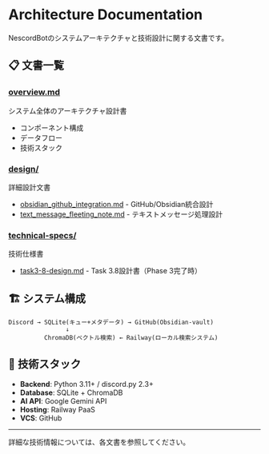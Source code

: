 # Architecture Documentation

NescordBotのシステムアーキテクチャと技術設計に関する文書です。

## 📋 文書一覧

### [overview.md](./overview.md)
システム全体のアーキテクチャ設計書
- コンポーネント構成
- データフロー
- 技術スタック

### [design/](./design/)
詳細設計文書
- [obsidian_github_integration.md](./design/obsidian_github_integration.md) - GitHub/Obsidian統合設計
- [text_message_fleeting_note.md](./design/text_message_fleeting_note.md) - テキストメッセージ処理設計

### [technical-specs/](./technical-specs/)
技術仕様書
- [task3-8-design.md](./technical-specs/task3-8-design.md) - Task 3.8設計書（Phase 3完了時）

## 🏗️ システム構成

```
Discord → SQLite(キュー+メタデータ) → GitHub(Obsidian-vault)
                ↓
          ChromaDB(ベクトル検索) ← Railway(ローカル検索システム)
```

## 🔧 技術スタック

- **Backend**: Python 3.11+ / discord.py 2.3+
- **Database**: SQLite + ChromaDB
- **AI API**: Google Gemini API
- **Hosting**: Railway PaaS
- **VCS**: GitHub

---

詳細な技術情報については、各文書を参照してください。
